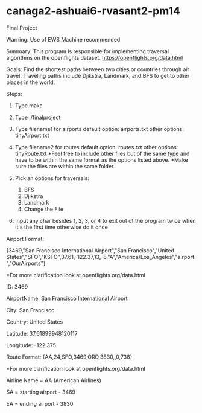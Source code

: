 # canaga2-ashuai6-rvasant2-pm14
Final Project

Warning: Use of EWS Machine recommended

Summary: This program is responsible for implementing traversal algorithms on the openflights dataset. https://openflights.org/data.html

Goals: Find the shortest paths between two cities or countries through air travel. Traveling paths include Djikstra, Landmark, and BFS to get to other places in the world.

Steps:

1. Type make
2. Type ./finalproject

3. Type filename1 for airports default option: airports.txt
                                other options: tinyAirport.txt

4. Type filename2 for routes default option: routes.txt
                                other options: tinyRoute.txt
    *Feel free to include other files but of the same type and have to be within the same format as the options listed above.
    *Make sure the files are within the same folder.

5. Pick an options for traversals:
    1. BFS
    2. Djikstra
    3. Landmark
    4. Change the File

6. Input any char besides 1, 2, 3, or 4 to exit out of the program twice when it's the first time 
    otherwise do it once

Airport Format: 

{3469,"San Francisco International Airport","San Francisco","United States","SFO","KSFO",37.61,-122.37,13,-8,"A","America/Los_Angeles","airport","OurAirports"}

*For more clarification look at openflights.org/data.html

ID: 3469

AirportName: San Francisco International Airport

City: San Francisco

Country: United States

Latitude: 37.61899948120117

Longitude: -122.375

Route Format: {AA,24,SFO,3469,ORD,3830,,0,738}

*For more clarification look at openflights.org/data.html

Airline Name = AA (American Airlines) 

SA = starting airport - 3469

EA = ending airport - 3830
                          

